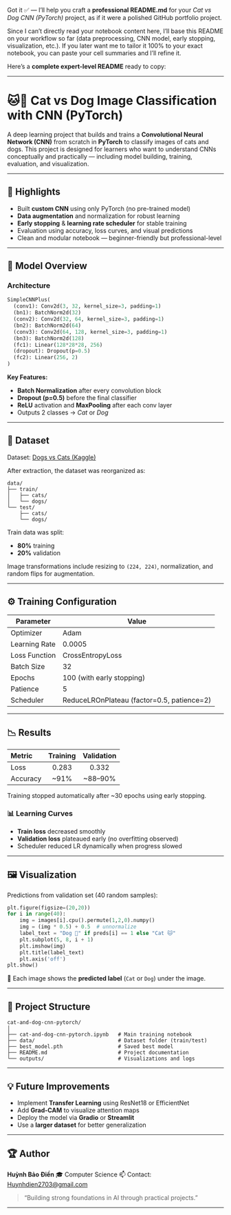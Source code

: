 Got it ✅ — I’ll help you craft a **professional README.md** for your *Cat vs Dog CNN (PyTorch)* project, as if it were a polished GitHub portfolio project.

Since I can’t directly read your notebook content here, I’ll base this README on your workflow so far (data preprocessing, CNN model, early stopping, visualization, etc.).
If you later want me to tailor it 100% to your exact notebook, you can paste your cell summaries and I’ll refine it.

Here’s a **complete expert-level README** ready to copy:

---

# 🐱🐶 Cat vs Dog Image Classification with CNN (PyTorch)

A deep learning project that builds and trains a **Convolutional Neural Network (CNN)** from scratch in **PyTorch** to classify images of cats and dogs.
This project is designed for learners who want to understand CNNs conceptually and practically — including model building, training, evaluation, and visualization.

---

## 🌟 Highlights

* Built **custom CNN** using only PyTorch (no pre-trained model)
* **Data augmentation** and normalization for robust learning
* **Early stopping** & **learning rate scheduler** for stable training
* Evaluation using accuracy, loss curves, and visual predictions
* Clean and modular notebook — beginner-friendly but professional-level

---

## 🧠 Model Overview

### Architecture

```python
SimpleCNNPlus(
  (conv1): Conv2d(3, 32, kernel_size=3, padding=1)
  (bn1): BatchNorm2d(32)
  (conv2): Conv2d(32, 64, kernel_size=3, padding=1)
  (bn2): BatchNorm2d(64)
  (conv3): Conv2d(64, 128, kernel_size=3, padding=1)
  (bn3): BatchNorm2d(128)
  (fc1): Linear(128*28*28, 256)
  (dropout): Dropout(p=0.5)
  (fc2): Linear(256, 2)
)
```

**Key Features:**

* **Batch Normalization** after every convolution block
* **Dropout (p=0.5)** before the final classifier
* **ReLU** activation and **MaxPooling** after each conv layer
* Outputs 2 classes → *Cat* or *Dog*

---

## 📂 Dataset

Dataset: [Dogs vs Cats (Kaggle)](https://www.kaggle.com/c/dogs-vs-cats/data)

After extraction, the dataset was reorganized as:

```
data/
├── train/
│   ├── cats/
│   └── dogs/
└── test/
    ├── cats/
    └── dogs/
```

Train data was split:

* **80%** training
* **20%** validation

Image transformations include resizing to `(224, 224)`, normalization, and random flips for augmentation.

---

## ⚙️ Training Configuration

| Parameter     | Value                                      |
| ------------- | ------------------------------------------ |
| Optimizer     | Adam                                       |
| Learning Rate | 0.0005                                     |
| Loss Function | CrossEntropyLoss                           |
| Batch Size    | 32                                         |
| Epochs        | 100 (with early stopping)                  |
| Patience      | 5                                          |
| Scheduler     | ReduceLROnPlateau (factor=0.5, patience=2) |

---

## 📉 Results

| Metric   | Training | Validation |
| :------- | :------: | :--------: |
| Loss     |   0.283  |    0.332   |
| Accuracy |   ~91%   |   ~88–90%  |

Training stopped automatically after ~30 epochs using early stopping.

### 📊 Learning Curves

* **Train loss** decreased smoothly
* **Validation loss** plateaued early (no overfitting observed)
* Scheduler reduced LR dynamically when progress slowed

---

## 🖼️ Visualization

Predictions from validation set (40 random samples):

```python
plt.figure(figsize=(20,20))
for i in range(40):
    img = images[i].cpu().permute(1,2,0).numpy()
    img = (img * 0.5) + 0.5  # unnormalize
    label_text = "Dog 🐶" if preds[i] == 1 else "Cat 🐱"
    plt.subplot(5, 8, i + 1)
    plt.imshow(img)
    plt.title(label_text)
    plt.axis('off')
plt.show()
```

🧾 Each image shows the **predicted label** (`Cat` or `Dog`) under the image.

---

## 🧩 Project Structure

```
cat-and-dog-cnn-pytorch/
│
├── cat-and-dog-cnn-pytorch.ipynb   # Main training notebook
├── data/                           # Dataset folder (train/test)
├── best_model.pth                  # Saved best model
├── README.md                       # Project documentation
└── outputs/                        # Visualizations and logs
```

---

## 💡 Future Improvements

* Implement **Transfer Learning** using ResNet18 or EfficientNet
* Add **Grad-CAM** to visualize attention maps
* Deploy the model via **Gradio** or **Streamlit**
* Use a **larger dataset** for better generalization

---

## 🏆 Author

**Huỳnh Bảo Điền**
🎓 Computer Science
📫 Contact: Huynhdien2703@gmail.com

> “Building strong foundations in AI through practical projects.”

---
